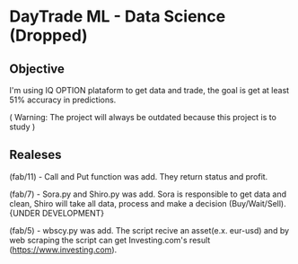 # DayTrade ML - Data Science (Dropped)
## Objective
I'm using IQ OPTION plataform to get data and trade, the goal is get at least 51% accuracy in predictions.

( Warning: The project will always be outdated because this project is to study )

## Realeses

(fab/11) - Call and Put function was add. They return status and profit.

(fab/7) - Sora.py and Shiro.py was add. Sora is responsible to get data and clean, Shiro will take 
all data, process and make a decision (Buy/Wait/Sell). {UNDER DEVELOPMENT}


(fab/5) - wbscy.py was add. The script recive an asset(e.x. eur-usd) and by web scraping the script can get Investing.com's result (https://www.investing.com).
